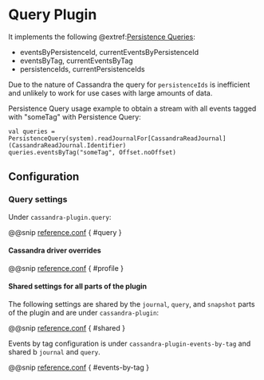 # Query Plugin

It implements the following @extref:[Persistence Queries](akka:scala/persistence-query.html):

* eventsByPersistenceId, currentEventsByPersistenceId
* eventsByTag, currentEventsByTag
* persistenceIds, currentPersistenceIds 

Due to the nature of Cassandra the query for `persistenceIds` is inefficient and unlikely
to work for use cases with large amounts of data.

Persistence Query usage example to obtain a stream with all events tagged with "someTag" with Persistence Query:

    val queries = PersistenceQuery(system).readJournalFor[CassandraReadJournal](CassandraReadJournal.Identifier)
    queries.eventsByTag("someTag", Offset.noOffset)
    
## Configuration 

### Query settings

Under `cassandra-plugin.query`:

@@snip [reference.conf](/core/src/main/resources/reference.conf) { #query }

#### Cassandra driver overrides

@@snip [reference.conf](/core/src/main/resources/reference.conf) { #profile }

#### Shared settings for all parts of the plugin

The following settings are shared by the `journal`, `query`, and `snapshot` parts of the plugin and are under
`cassandra-plugin`: 

@@snip [reference.conf](/core/src/main/resources/reference.conf) { #shared }

Events by tag configuration is under `cassandra-plugin-events-by-tag` and shared
b `journal` and `query`.

@@snip [reference.conf](/core/src/main/resources/reference.conf) { #events-by-tag }




    
